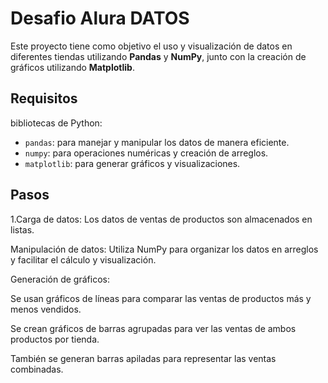 # Desafio Alura DATOS

Este proyecto tiene como objetivo el uso y visualización de datos en diferentes tiendas utilizando **Pandas** y **NumPy**, junto con la creación de gráficos utilizando **Matplotlib**.

## Requisitos

bibliotecas de Python:

- `pandas`: para manejar y manipular los datos de manera eficiente.
- `numpy`: para operaciones numéricas y creación de arreglos.
- `matplotlib`: para generar gráficos y visualizaciones.

## Pasos

1.Carga de datos: Los datos de ventas de productos son almacenados en listas.

Manipulación de datos: Utiliza NumPy para organizar los datos en arreglos y facilitar el cálculo y visualización.

Generación de gráficos:

Se usan gráficos de líneas para comparar las ventas de productos más y menos vendidos.

Se crean gráficos de barras agrupadas para ver las ventas de ambos productos por tienda.

También se generan barras apiladas para representar las ventas combinadas.
